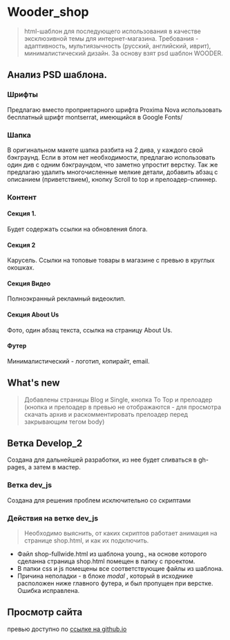 # Wooder_shop
> html-шаблон для последующего использования в качестве эксклюзивной темы для интернет-магазина. 
> Требования - адаптивность, мультиязычность (русский, английский, иврит), минималистический дизайн. За основу взят psd шаблон WOODER.

## Анализ PSD шаблона.

### Шрифты

Предлагаю вместо проприетарного шрифта Proxima Nova использовать бесплатный шрифт montserrat, имеющийся в Google Fonts/

### Шапка

В оригинальном макете шапка разбита на 2 дива, у каждого свой бэкграунд. Если в этом нет необходимости, предлагаю использовать один див с одним бэкграундом, что заметно упростит верстку. Так же предлагаю удалить многочисленные мелкие детали, добавить абзац с описанием (приветствием), кнопку Scroll to top и прелоадер-спиннер.

### Контент

#### Секция 1.

Будет содержать ссылки на обновления блога.

#### Секция 2 

Карусель. Ссылки на топовые товары в магазине с превью в круглых окошках.

#### Секция Видео

Полноэкранный рекламный видеоклип.

#### Секция About Us

Фото, один абзац текста, ссылка на страницу About Us.

#### Футер

Минималистический - логотип, копирайт, email.

## What's new
>Добавлены страницы Blog и Single, кнопка To Top и прелоадер (кнопка и прелоадер в превью не отображаются - для просмотра скачать архив и раскомментировать прелоадер перед закрывающим тегом body)

## Ветка Develop_2


Создана для дальнейшей разработки, из нее будет сливаться в gh-pages, а затем в мастер.

### Ветка dev_js


Создана для решения проблем исключительно со скриптами

### Действия на ветке dev_js

> Необходимо выяснить, от каких скриптов работает анимация на странице shop.html, и как их подключить.
> 

- Файл shop-fullwide.html из шаблона young., на основе которого сделанна страница shop.html помещен в папку с проектом.
- В папки css и js помещены  все соответствующие файлы из шаблона.
- Причина неполадки - в блоке *modal* , который в исходнике расположен ниже главного футера, и был пропущен при верстке. Ошибка исправлена.

## Просмотр сайта

превью доступно по [ссылке на github.io](https://markevillive.github.io/Wooder_shop/)
